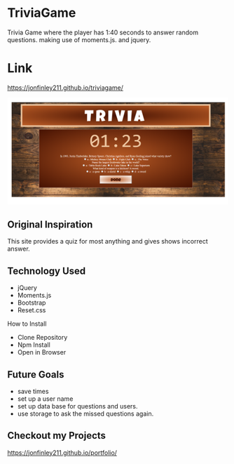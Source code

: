 # TriviaGame
Trivia Game where the player has 1:40 seconds to answer random questions. making use of moments.js. and jquery. 


# Link 
https://jonfinley211.github.io/triviagame/

![Screen Shot](assets/images/trivia-rm.png)

## Original Inspiration
This site provides a quiz for most anything and gives shows incorrect answer.

## Technology Used
- jQuery 
- Moments.js
- Bootstrap
- Reset.css

How to Install
- Clone Repository
- Npm Install
- Open in Browser


## Future Goals
- save times
- set up a user name 
- set up data base for questions and users. 
- use storage to ask the missed questions again. 

## Checkout my Projects 
https://jonfinley211.github.io/portfolio/








